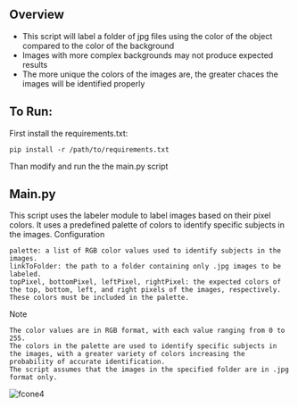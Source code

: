 ## Overview
* This script will label a folder of jpg files using the color of the object compared to the color of the background
* Images with more complex backgrounds may not produce expected results
* The more unique the colors of the images are, the greater chaces the images will be identified properly

## To Run:
First install the requirements.txt: 

    pip install -r /path/to/requirements.txt 

Than modify and run the the main.py script

## Main.py
This script uses the labeler module to label images based on their pixel colors. It uses a predefined palette of colors to identify specific subjects in the images.
Configuration

    palette: a list of RGB color values used to identify subjects in the images.
    linkToFolder: the path to a folder containing only .jpg images to be labeled.
    topPixel, bottomPixel, leftPixel, rightPixel: the expected colors of the top, bottom, left, and right pixels of the images, respectively. These colors must be included in the palette.

Note

    The color values are in RGB format, with each value ranging from 0 to 255.
    The colors in the palette are used to identify specific subjects in the images, with a greater variety of colors increasing the probability of accurate identification.
    The script assumes that the images in the specified folder are in .jpg format only.

![fcone4](https://github.com/SgainsO/YOLO_Single_Object_Labeler/assets/126195012/997cd2c3-7c9d-4363-a10d-32441b9ab344)
